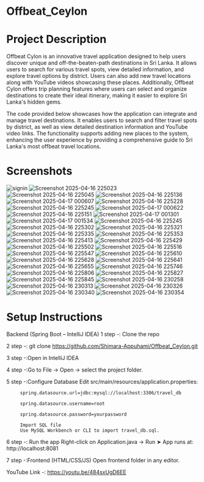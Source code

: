 # Offbeat_Ceylon
 
# Project Description
Offbeat Cylon is an innovative travel application designed to help users discover unique and off-the-beaten-path destinations in Sri Lanka. It allows users to search for various travel spots, view detailed information, and explore travel options by district. Users can also add new travel locations along with YouTube videos showcasing these places. Additionally, Offbeat Cylon offers trip planning features where users can select and organize destinations to create their ideal itinerary, making it easier to explore Sri Lanka's hidden gems.

The code provided below showcases how the application can integrate and manage travel destinations. It enables users to search and filter travel spots by district, as well as view detailed destination information and YouTube video links. The functionality supports adding new places to the system, enhancing the user experience by providing a comprehensive guide to Sri Lanka's most offbeat travel locations.

# Screenshots
![signin](https://github.com/user-attachments/assets/6d28c97e-4d46-425f-bcb4-4b2de9428504)
![Screenshot 2025-04-16 225023](https://github.com/user-attachments/assets/972f2fab-7729-4a96-8f17-03e6fa771277)
![Screenshot 2025-04-16 225045](https://github.com/user-attachments/assets/d2d14d46-0cde-4813-8f75-f4e61c65af12)
![Screenshot 2025-04-16 225136](https://github.com/user-attachments/assets/35a5a87e-32cf-4884-b0f9-9f9c26c89eca)
![Screenshot 2025-04-17 000607](https://github.com/user-attachments/assets/ee9c3f7f-3e8b-4df7-b13c-09372bf9771c)
![Screenshot 2025-04-16 225228](https://github.com/user-attachments/assets/606aba0f-2df1-45b0-8103-0d8ffb41e643)
![Screenshot 2025-04-16 225245](https://github.com/user-attachments/assets/58955aed-ca14-4c89-95fb-2876e581e4a6)
![Screenshot 2025-04-17 000622](https://github.com/user-attachments/assets/fdaff792-7a6f-4e65-a137-4ace9f8568b3)
![Screenshot 2025-04-16 225151](https://github.com/user-attachments/assets/dcd7d8f2-2b0a-4281-802a-cae6e2250497)
![Screenshot 2025-04-17 001301](https://github.com/user-attachments/assets/3268adf8-4066-4465-a733-f5c734f55bf6)
![Screenshot 2025-04-17 001534](https://github.com/user-attachments/assets/ace27493-9e2f-4315-8971-f7dcd69cfe78)
![Screenshot 2025-04-16 225245](https://github.com/user-attachments/assets/07e3ffe4-e6c6-4c15-b30b-c6dd37f15513)
![Screenshot 2025-04-16 225302](https://github.com/user-attachments/assets/c3d4fc55-aab5-4cad-abae-abc1d50bfaac)
![Screenshot 2025-04-16 225321](https://github.com/user-attachments/assets/be3418e2-7745-4b05-8f7c-fe5aaf4e5f5c)
![Screenshot 2025-04-16 225335](https://github.com/user-attachments/assets/5d8bbe89-2501-4ca6-afb7-6e958000870e)
![Screenshot 2025-04-16 225353](https://github.com/user-attachments/assets/3890df8d-4b93-4229-a9be-759186f2cd9d)
![Screenshot 2025-04-16 225413](https://github.com/user-attachments/assets/499f5a71-bc6a-4e62-82b9-db9754177af5)
![Screenshot 2025-04-16 225429](https://github.com/user-attachments/assets/09576cfb-efa1-4c09-9b58-d7546e33377c)
![Screenshot 2025-04-16 225502](https://github.com/user-attachments/assets/8d4789f6-e4a3-4e94-9ef0-a7c015fcf44f)
![Screenshot 2025-04-16 225516](https://github.com/user-attachments/assets/28abfea6-d7fc-48a8-b628-ca8aea4400e2)
![Screenshot 2025-04-16 225547](https://github.com/user-attachments/assets/b4454793-6d07-4803-8954-b8b7ffe08938)
![Screenshot 2025-04-16 225610](https://github.com/user-attachments/assets/6a1a0cde-6493-4a39-822f-0f82b4f8d289)
![Screenshot 2025-04-16 225628](https://github.com/user-attachments/assets/0d0ce2ca-a37c-47bf-a4f5-55938eadf907)
![Screenshot 2025-04-16 225641](https://github.com/user-attachments/assets/49577259-f61d-45ef-8db6-4ddd22f904ae)
![Screenshot 2025-04-16 225655](https://github.com/user-attachments/assets/9633d83b-ad0d-4e2b-ba11-f9d3e75fe00b)
![Screenshot 2025-04-16 225746](https://github.com/user-attachments/assets/9115ef4d-5a08-4a95-986e-37d7b38e5903)
![Screenshot 2025-04-16 225806](https://github.com/user-attachments/assets/58aed917-d557-4052-bf57-333ce4e2b5be)
![Screenshot 2025-04-16 225827](https://github.com/user-attachments/assets/2bd183f9-df38-4c39-ba59-61296eaa7324)
![Screenshot 2025-04-16 225845](https://github.com/user-attachments/assets/66490368-e9cf-4e86-b48d-4bb040631b7e)
![Screenshot 2025-04-16 230258](https://github.com/user-attachments/assets/353f5c62-0b12-44e5-8ec2-ff2b8282c052)
![Screenshot 2025-04-16 230313](https://github.com/user-attachments/assets/2031b826-4020-4e5a-85c6-85806c212394)
![Screenshot 2025-04-16 230326](https://github.com/user-attachments/assets/a8eba95f-c9e0-4dbd-bafb-e3645aab32dc)
![Screenshot 2025-04-16 230340](https://github.com/user-attachments/assets/a7ed1833-f976-4311-ba3e-c722f9932b8e)
![Screenshot 2025-04-16 230354](https://github.com/user-attachments/assets/b57cc2de-2394-480b-a832-9f043d108ec8)

# Setup Instructions

Backend (Spring Boot – IntelliJ IDEA)
1 step -: Clone the repo

2 step -: git clone https://github.com/Shimara-Appuhami/Offbeat_Ceylon.git

3 step -:Open in IntelliJ IDEA

4 step -:Go to File → Open → select the project folder.

5 step -:Configure Database
         Edit src/main/resources/application.properties:
         
         spring.datasource.url=jdbc:mysql://localhost:3306/travel_db
         
         spring.datasource.username=root
         
         spring.datasource.password=yourpassword
         
         Import SQL file
         Use MySQL Workbench or CLI to import travel_db.sql.

6 step -: Run the app
          Right-click on Application.java → Run
          ➤ App runs at: http://localhost:8081
          
7 step -:Frontend (HTML/CSS/JS)
         Open frontend folder in any editor.
         
YouTube Link -: https://youtu.be/484sxUgD6EE









